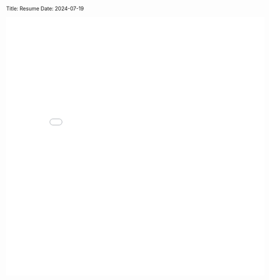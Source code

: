 Title: Resume
Date: 2024-07-19

<embed
src="../files/Resume.pdf"
width="700px"
height="700px">
</embed>